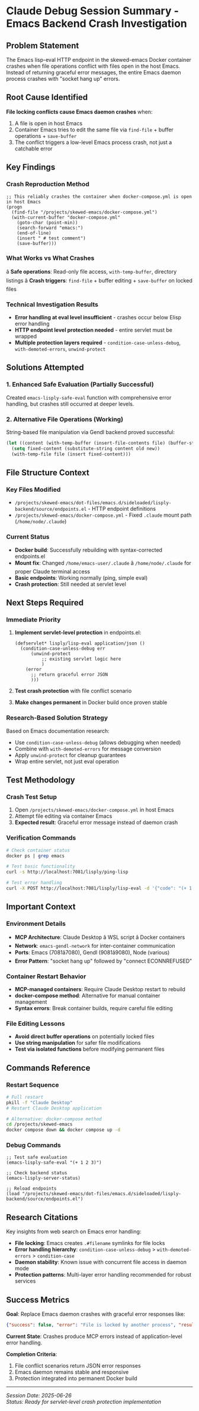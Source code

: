 # Claude Debug Session Summary - Emacs Backend Crash Investigation

## Problem Statement

The Emacs lisp-eval HTTP endpoint in the skewed-emacs Docker container crashes when file operations conflict with files open in the host Emacs. Instead of returning graceful error messages, the entire Emacs daemon process crashes with "socket hang up" errors.

## Root Cause Identified

**File locking conflicts cause Emacs daemon crashes** when:
1. A file is open in host Emacs 
2. Container Emacs tries to edit the same file via `find-file` + buffer operations + `save-buffer`
3. The conflict triggers a low-level Emacs process crash, not just a catchable error

## Key Findings

### Crash Reproduction Method
```elisp
;; This reliably crashes the container when docker-compose.yml is open in host Emacs
(progn
  (find-file "/projects/skewed-emacs/docker-compose.yml")
  (with-current-buffer "docker-compose.yml"
    (goto-char (point-min))
    (search-forward "emacs:")
    (end-of-line)
    (insert " # test comment")
    (save-buffer)))
```

### What Works vs What Crashes
â **Safe operations**: Read-only file access, `with-temp-buffer`, directory listings
â **Crash triggers**: `find-file` + buffer editing + `save-buffer` on locked files

### Technical Investigation Results
- **Error handling at eval level insufficient** - crashes occur below Elisp error handling
- **HTTP endpoint level protection needed** - entire servlet must be wrapped
- **Multiple protection layers required** - `condition-case-unless-debug`, `with-demoted-errors`, `unwind-protect`

## Solutions Attempted

### 1. Enhanced Safe Evaluation (Partially Successful)
Created `emacs-lisply-safe-eval` function with comprehensive error handling, but crashes still occurred at deeper levels.

### 2. Alternative File Operations (Working)
String-based file manipulation via Gendl backend proved successful:
```lisp
(let ((content (with-temp-buffer (insert-file-contents file) (buffer-string))))
  (setq fixed-content (substitute-string content old new))
  (with-temp-file file (insert fixed-content)))
```

## File Structure Context

### Key Files Modified
- `/projects/skewed-emacs/dot-files/emacs.d/sideloaded/lisply-backend/source/endpoints.el` - HTTP endpoint definitions
- `/projects/skewed-emacs/docker-compose.yml` - Fixed `.claude` mount path (`/home/node/.claude`)

### Current Status
- **Docker build**: Successfully rebuilding with syntax-corrected endpoints.el
- **Mount fix**: Changed `/home/emacs-user/.claude` â `/home/node/.claude` for proper Claude terminal access
- **Basic endpoints**: Working normally (ping, simple eval)
- **Crash protection**: Still needed at servlet level

## Next Steps Required

### Immediate Priority
1. **Implement servlet-level protection** in endpoints.el:
   ```elisp
   (defservlet* lisply/lisp-eval application/json ()
     (condition-case-unless-debug err
         (unwind-protect
             ;; existing servlet logic here
             )
       (error 
         ;; return graceful error JSON
         )))
   ```

2. **Test crash protection** with file conflict scenario

3. **Make changes permanent** in Docker build once proven stable

### Research-Based Solution Strategy
Based on Emacs documentation research:
- Use `condition-case-unless-debug` (allows debugging when needed)
- Combine with `with-demoted-errors` for message conversion
- Apply `unwind-protect` for cleanup guarantees
- Wrap entire servlet, not just eval operation

## Test Methodology

### Crash Test Setup
1. Open `/projects/skewed-emacs/docker-compose.yml` in host Emacs
2. Attempt file editing via container Emacs
3. **Expected result**: Graceful error message instead of daemon crash

### Verification Commands
```bash
# Check container status
docker ps | grep emacs

# Test basic functionality  
curl -s http://localhost:7081/lisply/ping-lisp

# Test error handling
curl -X POST http://localhost:7081/lisply/lisp-eval -d '{"code": "(+ 1 2 3)"}'
```

## Important Context

### Environment Details
- **MCP Architecture**: Claude Desktop â WSL script â Docker containers
- **Network**: `emacs-gendl-network` for inter-container communication
- **Ports**: Emacs (7081â7080), Gendl (9081â9080), Node (various)
- **Error Pattern**: "socket hang up" followed by "connect ECONNREFUSED"

### Container Restart Behavior
- **MCP-managed containers**: Require Claude Desktop restart to rebuild
- **docker-compose method**: Alternative for manual container management
- **Syntax errors**: Break container builds, require careful file editing

### File Editing Lessons
- **Avoid direct buffer operations** on potentially locked files
- **Use string manipulation** for safer file modifications
- **Test via isolated functions** before modifying permanent files

## Commands Reference

### Restart Sequence
```bash
# Full restart
pkill -f "Claude Desktop"
# Restart Claude Desktop application

# Alternative: docker-compose method
cd /projects/skewed-emacs
docker compose down && docker compose up -d
```

### Debug Commands
```elisp
;; Test safe evaluation
(emacs-lisply-safe-eval "(+ 1 2 3)")

;; Check backend status
(emacs-lisply-server-status)

;; Reload endpoints
(load "/projects/skewed-emacs/dot-files/emacs.d/sideloaded/lisply-backend/source/endpoints.el")
```

## Research Citations

Key insights from web search on Emacs error handling:
- **File locking**: Emacs creates `.#filename` symlinks for file locks
- **Error handling hierarchy**: `condition-case-unless-debug` > `with-demoted-errors` > `condition-case`
- **Daemon stability**: Known issue with concurrent file access in daemon mode
- **Protection patterns**: Multi-layer error handling recommended for robust services

## Success Metrics

**Goal**: Replace Emacs daemon crashes with graceful error responses like:
```json
{"success": false, "error": "File is locked by another process", "result": "", "stdout": ""}
```

**Current State**: Crashes produce MCP errors instead of application-level error handling.

**Completion Criteria**: 
1. File conflict scenarios return JSON error responses
2. Emacs daemon remains stable and responsive
3. Protection integrated into permanent Docker build

---

*Session Date: 2025-06-26*  
*Status: Ready for servlet-level crash protection implementation*